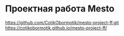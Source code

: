 # Проектная работа Mesto
https://github.com/CotikObormotik/mesto-project-ff.git
https://cotikobormotik.github.io/mesto-project-ff/

